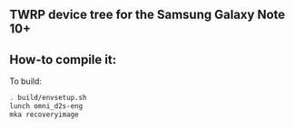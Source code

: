 ## TWRP device tree for the Samsung Galaxy Note 10+

## How-to compile it:

To build:

```sh
. build/envsetup.sh
lunch omni_d2s-eng
mka recoveryimage
